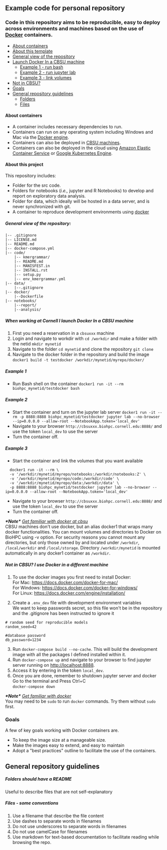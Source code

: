 ## Example code for personal repository
### Code in this repository aims to be reproducible, easy to deploy across environments and machines based on the use of [Docker](https://docs.docker.com/engine/docker-overview/) containers.

<a name="top"></a>

- [About containers](#containers)
- [About this template](#about)
- [General view of the repository](#repoview)
- [Launch Docker In a CBSU machine](#launchcbsu)
  * [Example 1 - run bash](#ie1)
  * [Example 2 - run jupyter lab](#ie2)
  * [Example 3 - link volumes](#ie3)
- [Not in CBSU?](#notcbsu)
- [Goals](#goals)
- [General repository guidelines](#guidelines)
  * [Folders](#foldersguide)
  * [Files](#filesguide)


<a name="containers"></a>

#### About containers

* A container includes necessary dependencies to run. 
* Containers can run on any operating system including Windows and Mac via the [Docker engine](https://docs.docker.com/engine/).
* Containers can also be deployed in [CBSU machines](https://biohpc.cornell.edu/lab/userguide.aspx?a=software&i=340#c).  
* Containers can also be deployed in the cloud using [Amazon Elastic Container Service](https://aws.amazon.com/ecs/)
or [Google Kubernetes Engine](https://cloud.google.com/kubernetes-engine/).

<a name="about"></a>

#### About this project
This repository includes:
* Folder for the src code.   
* Folders for notebooks (*i.e.,* jupyter and R Notebooks) to develop and report on exploratory data analysis.     
* Folder for data, which ideally will be hosted in a data server, and is never synchronized with git.        
* A container to reproduce development environments using [docker](https://docs.docker.com/)   

<a name="repoview"></a>

##### General view of the repository:

    |-- .gitignore
    |-- LICENSE.md
    |-- README.md
    |-- docker-compose.yml
    |-- code/
        |-- kmergrammar/
        |-- README.md
        |-- MANISFEST.in
        |-- INSTALL.rst
        |-- setup.py
        |-- env_kmergrammar.yml
    |-- data/
        |--.gitignore
    |-- docker/
        |--Dockerfile
    |-- notebooks/
        |--report/
        |--analysis/

<a name="launchcbsu"></a>

##### When working at Cornell I launch Docker In a CBSU machine 
1. First you need a reservation in a `cbsuxxx` machine  
2. Login and navigate to workdir with `cd /workdir` and make a folder with the netid `mkdir mynetid`  
3. Navigate to the folder `cd mynetid` and clone the repository `git clone`  
4. Navigate to the docker folder in the repository and build the image  
`docker1 build -t testdocker /workdir/mynetid/myrepo/docker/`

<a name="ie1"></a>

##### Example 1 

* Run Bash shell on the container
	`docker1 run -it --rm biohpc_mynetid/testdocker bash`

<a name="ie2"></a>

##### Example 2
* Start the container and turn on the jupyter lab server
`docker1 run -it --rm -p 8888:8888 biohpc_mynetid/testdocker jupyter lab --no-browser --ip=0.0.0.0 --allow-root --NotebookApp.token='local_dev'`  
* Navigate to your browser `http://cbsuxxx.biohpc.cornell.edu:8888/` and use the token `local_dev` to use the server
* Turn the container off.

<a name="ie3"></a>

##### Example 3
* Start the container and link the volumes that you want available
```
  docker1 run -it --rm \  
  -v '/workdir/mynetid/myrepo/notebooks:/workdir/notebooks:Z' \
  -v '/workdir/mynetid/myrepo/code:/workdir/code' \
  -v '/workdir/mynetid/myrepo/data:/workdir/data' \
  -p 8888:8888 biohpc_mynetid/testdocker jupyter lab --no-browser --ip=0.0.0.0 --allow-root --NotebookApp.token='local_dev'  
```
* Navigate to your browser `http://cbsuxxx.biohpc.cornell.edu:8888/` and use the token `local_dev` to use the server
* Turn the container off.

__*\*Note\**__ [*Get familiar with docker at cbsu*](https://biohpc.cornell.edu/lab/userguide.aspx?a=software&i=340#c)  
CBSU machines don't use docker, but an alias docker1 that wraps many docker functionalities.
You can mount volumes and directories to Docker on BioHPC using -v option. For security reasons you cannot mount any directories, but only those owned by and located under `/workdir`, `/local/workdir` and `/local/storage`. Directory `/workdir/mynetid` is mounted automatically in any docker1 container as `/workdir`.  

<a name="notcbsu"></a>

##### Not in CBSU? I use Docker in a different machine

1. To use the docker images you first need to install Docker:  
For Mac: https://docs.docker.com/docker-for-mac/  
For Windows: https://docs.docker.com/docker-for-windows/  
For Linux: https://docs.docker.com/engine/installation/  

2. Create a `.env_dev` file with development environment variables  
  We want to keep passwords secret, so this file won't be in the repository and the .gitignore has been instructed to ignore it
```
# random seed for reproducible models
random_seed=42

#database password
db_password=1234
```
3. Run `docker-compose build --no-cache`. This will build the development image with all the packages I defined installed within it.
4. Run `docker-compose up` and navigate to your browser to find jupyter server running on [http://localhost:8888](http://localhost:8888). 
5. Access it by entering in the token `local_dev`.
6. Once you are done, remember to shutdown jupyter server and docker   
  Go to the terminal and Press Ctrl+C   
  `docker-compose down`
  
__*\*Note\**__ [*Get familiar with docker*](https://docs.docker.com)  
You may need to be `sudo` to run `docker` commands. Try them without `sudo` first.


<a name="goals"></a>

### Goals 

A few of key goals working with Docker containers are.
 - To keep the image size at a manageable size.
 - Make the images easy to extend, and easy to maintain
 - Adopt a "best practices" outline to facilitate the use of the containers.

<a name="guidelines"></a>

## General repository guidelines

<a name="foldersguide"></a>

##### Folders should have a README
Useful to describe files that are not self-explanatory

<a name="filesguide"></a>

##### Files - some conventions
1.  Use a filename that describe the file content
2.  Use dashes to separate words in filenames
3.  Do not use underscores to separate words in filenames
4.  Do not use camelCase for filenames
5.  Use markdown for text-based documentation to facilitate reading while browsing the repo.